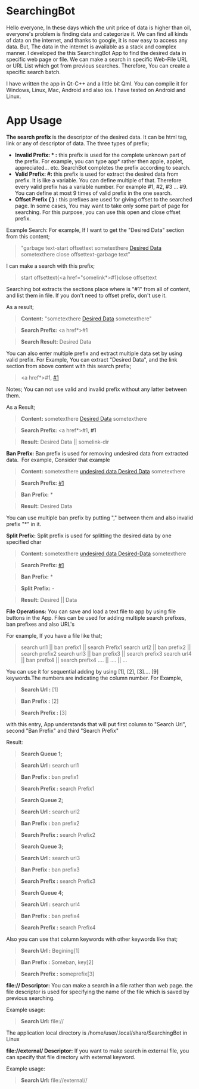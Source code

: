 # SearchingBot

Hello everyone, In these days which the unit price of data is higher than oil, everyone's problem is finding data and categorize it. We can find all kinds of data on the internet, and thanks to google, it is now easy to access any data. But, The data in the internet is available as a stack and complex manner. I developed the this SearchingBot App to find the desired data in specific web page or file. We can make a search in specific Web-File URL or URL List which got from previous searches. Therefore, You can create a specific search batch.

I have written the app in Qt-C++ and a little bit Qml. You can compile it for Windows, Linux, Mac, Android and also ios. I have tested on Android and Linux.

# App Usage

**The search prefix** 
is the descriptor of the desired data.  It can be html tag, link or any of descriptor of data. The three types of prefix;
  - **Invalid Prefix: * :** this prefix is used for the complete unknown part of the prefix. For example,  you can type app* rather then apple, applet, appreciated... etc.  SearchBot completes the prefix according to search.
  - **Valid Prefix: #:** this prefix is used for extract the desired data from prefix. It is like a variable. You can define multiple of that. Therefore every valid prefix has a variable number. For example #1, #2, #3 ... #9.  You can define at most 9 times of valid prefix in the one search.
  - **Offset Prefix { } :** this prefixes are used for giving offset to the searched page. In some cases, You may want to take only some part of page for searching. For this purpose, you can use this open and close offset prefix.

Example Search:
For example, If I want to get the "Desired Data" section from this content;

> "garbage text-start offsettext sometexthere <a href="somelink-dir">Desired Data</a> sometexthere close offsettext-garbage text"

I can make a search with this prefix;

>start offsettext{<a href="somelink*>#1</a>}close offsettext

Searching bot extracts the sections place where is "#1" from all of content, and list them in file. If you don't need to offset prefix, don't use it.

As a result;

> **Content:**  "sometexthere <a href="somelink-dir">Desired Data</a> sometexthere"

> **Search Prefix:** <a href*>#1</a>

> **Search Result:** Desired Data

You can also enter multiple prefix and extract multiple data set by using valid prefix. For Example, You can extract "Desired Data", and the link section from above content with this search prefix;

> <a href*>#1</a>, <a href=#2>#1</a>

Notes; You can not use valid and invalid prefix without any latter between them.

As a Result;

> **Content:** sometexthere <a href="somelink-dir">Desired Data</a> sometexthere

> **Search Prefix:** <a href*>#1</a>, <a ref=#2>#1</a>

> **Result:** Desired Data || somelink-dir

**Ban Prefix:**
Ban prefix is used for removing undesired data from extracted data.  For example, Consider that example

> **Content:** sometexthere <a href="somelink-dir"><span> undesired data </span>Desired Data</a> sometexthere 

> **Search Prefix:** <a href=*>#1</a>

> **Ban Prefix:** <span>*</span>

> **Result:** Desired Data

You can use multiple ban prefix by putting "," between them and also invalid prefix "*" in it.

**Split Prefix:**
Split prefix is used for splitting the desired data by one specified char

> **Content:** sometexthere <a href="somelink-dir"><span> undesired data </span>Desired-Data</a> sometexthere

> **Search Prefix:** <a href=*>#1</a> 

> **Ban Prefix:** <span>*</span> 

> **Split Prefix:** -

> **Result:** Desired || Data


**File Operations:**
You can save and load a text file to app by using file buttons in the App. Files can be used for adding multiple search prefixes, ban prefixes and also URL's

For example, If you have a file like that;

>search url1 || ban prefix1 || search Prefix1
>search url2 || ban prefix2 || search prefix2
>search url3 || ban prefix3 || search prefix3
>search url4 || ban prefix4 || search prefix4
>....        || ....        || ...

You can use it for sequential adding by using [1], [2], [3].... [9] keywords.The numbers are indicating the column number. For Example,

> **Search Url :** [1]

> **Ban Prefix :** [2]

> **Search Prefix :** [3]


with this entry, App understands that will put first column to "Search Url", second "Ban Prefix" and third "Search Prefix"

Result:

> **Search Queue 1;**

> **Search Url :** search url1 

> **Ban Prefix :** ban prefix1 

> **Search Prefix :** search Prefix1

> **Search Queue 2;**

> **Search Url :** search url2 

> **Ban Prefix :** ban prefix2

> **Search Prefix :** search Prefix2

> **Search Queue 3;**

> **Search Url :** search url3 

> **Ban Prefix :** ban prefix3 

> **Search Prefix :** search Prefix3

> **Search Queue 4;**

> **Search Url :** search url4 

> **Ban Prefix :** ban prefix4 

> **Search Prefix :** search Prefix4

Also you can use that column keywords with other keywords like that;

> **Search Url :** Begining[1]

> **Ban Prefix :** Someban, key[2]

> **Search Prefix :** someprefix[3]






**file:// Descriptor:** You can make a search in a file rather than web page. the file descriptor is used for specifying the name of the file which is saved by previous searching.

Example usage:

> **Search Url:** file://<file-name>


The application local directory is /home/user/.local/share/SearchingBot in Linux

**file://external/ Descriptor:** If you want to make search in external file, you can specify that file directory with external keyword.

Example usage:

> **Search Url:** file://external/<file-path>/<file-name>
